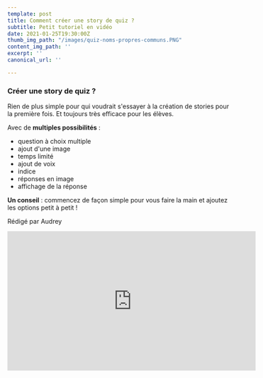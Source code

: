 ```yaml
---
template: post
title: Comment créer une story de quiz ?
subtitle: Petit tutoriel en vidéo
date: 2021-01-25T19:30:00Z
thumb_img_path: "/images/quiz-noms-propres-communs.PNG"
content_img_path: ''
excerpt: ''
canonical_url: ''

---
```

### Créer une story de quiz ?

Rien de plus simple pour qui voudrait s'essayer à la création de stories pour la première fois. Et toujours très efficace pour les élèves.

Avec de **multiples possibilités** :

* question à choix multiple
* ajout d'une image
* temps limité
* ajout de voix
* indice
* réponses en image
* affichage de la réponse

**Un conseil** : commencez de façon simple pour vous faire la main et ajoutez les options petit à petit !

Rédigé par Audrey 

<!-- youtube.snippet -->
<iframe width="560" height="315" src="https://youtu.be/HBOZo7SajbI" frameborder="0" allow="accelerometer; autoplay; clipboard-write; encrypted-media; gyroscope; picture-in-picture" allowfullscreen></iframe>